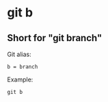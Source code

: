 # git b

## Short for "git branch"

Git alias:

```git
b = branch
```

Example:

```shell
git b
```
